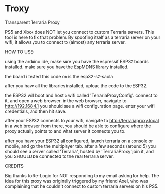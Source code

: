 # Troxy
Transparent Terraria Proxy

PS5 and Xbox does NOT let you connect to custom Terraria servers. 
This tool is here to fix that problem.
By spoofing itself as a terraria server on your wifi, it allows you to connect to (almost) any terraria server.


HOW TO USE:

using the arduino ide, make sure you have the espressif ESP32 boards installed.
make sure you have the EspMDNS library installed.

the board i tested this code on is the esp32-s2-saola 

after you have all the libraries installed, upload the code to the ESP32.

the ESP32 will boot and host a wifi called 'TerrariaProxyConfig'. connect to it, and open a web browser.
in the web browser, navigate to http://192.168.4.1
you should see a wifi configuration page. enter your wifi credentials, and then hit save.

after your ESP32 connects to your wifi, navigate to http://terrariaproxy.local in a web browser
from there, you should be able to configure where the proxy actually points to and what server it connects you to.

after you have your ESP32 all configured, launch terraria on a console or mobile, and go the the multiplayer tab.
after a few seconds (around 5) you should see a server called 'Terraria', hosted by 'TerrariaProxy'
join it, and you SHOULD be connected to the real terraria server.



CREDITS

Big thanks to Re-Logic for NOT responding to my email asking for help.
The idea for this proxy was originally triggered by my friend Axel, who was complaining that he couldn't connect to custom terraria servers on his PS5.
